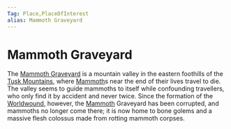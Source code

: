 ```yaml
---
Tag: Place,PlaceOfInterest
alias: Mammoth Graveyard
---
```

# Mammoth Graveyard
The [Mammoth Graveyard](https://pathfinderwiki.com/wiki/Mammoth_Graveyard_(Tusk_Mountains)) is a mountain valley in the eastern foothills of the [Tusk Mountains](Tusk-Mountains), where [Mammoth](Mammoth)s near the end of their lives travel to die. The valley seems to guide mammoths to itself while confounding travellers, who only find it by accident and never twice. Since the formation of the [Worldwound](Worldwound), however, the [Mammoth](Mammoth) Graveyard has been corrupted, and mammoths no longer come there; it is now home to bone golems and a massive flesh colossus made from rotting mammoth corpses.